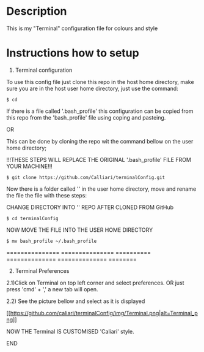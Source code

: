 # Description
This is my "Terminal" configuration file for colours and style


# Instructions how to setup

1) Terminal configuration

To use this config file just clone this repo in the host  home directory,
make sure you are in the host user home directory, just use the command:

```
$ cd
```

If there is a file called '.bash_profile' this configuration can be copied from this repo from the 'bash_profile' file using coping and pasteing.

OR

This can be done by cloning the repo wit the command bellow on the user home directory;

!!!THESE STEPS WILL REPLACE THE ORIGINAL '.bash_profile' FILE FROM YOUR MACHINE!!!

```
$ git clone https://github.com/Calliari/terminalConfig.git
```

Now there is a folder called '' in the user home directory, move and rename the file the file with these steps:

CHANGE DIRECTORY INTO '' REPO AFTER CLONED FROM GitHub
```
$ cd terminalConfig
```

NOW MOVE THE FILE INTO THE USER HOME DIRECTORY

```
$ mv bash_profile ~/.bash_profile
```

=============== =============== ========== ============== ============== ========


2) Terminal Preferences

2.1)Click on Terminal on top left corner and select preferences.
OR just press 'cmd' + ',' a new tab will open.

2.2) See the picture bellow and select as it is displayed

[[https://github.com/caliari/terminalConfig/img/Terminal.png|alt=Terminal_png]]

NOW THE Terminal IS CUSTOMISED 'Caliari' style.

END
